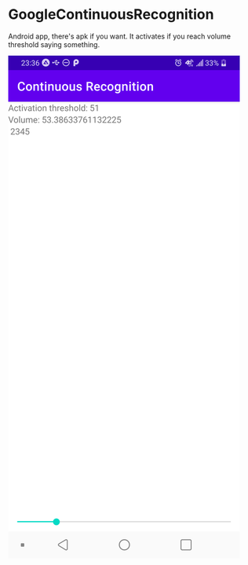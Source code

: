# GoogleContinuousRecognition
Android app, there's apk if you want. It activates if you reach volume threshold saying something.

![alt text](https://github.com/Mike-Kuznetsov/GoogleContinuousRecognition/blob/main/googlecontinuousrecognition.png?raw=true)
